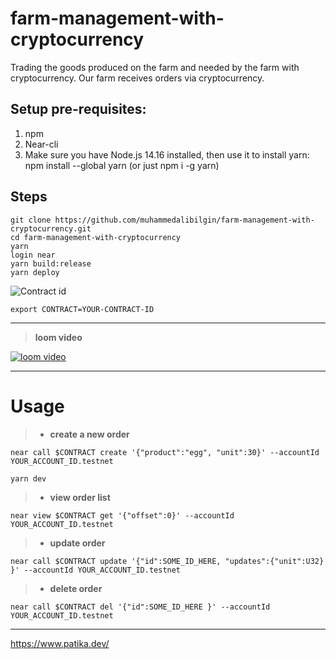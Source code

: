 # farm-management-with-cryptocurrency

Trading the goods produced on the farm and needed by the farm with cryptocurrency. Our farm receives orders via cryptocurrency.

## Setup​ pre-requisites​:

1. npm
2. Near-cli
3. Make sure you have Node.js 14.16 installed, then use it to install yarn: npm install --global yarn (or just npm i -g yarn)

## Steps

    git clone https://github.com/muhammedalibilgin/farm-management-with-cryptocurrency.git
    cd farm-management-with-cryptocurrency
    yarn
    login near
    yarn build:release
    yarn deploy

![Contract id](https://patika-prod.s3-eu-central-1.amazonaws.com/content/courses/near-developer-course/lessons/example-crud-dApp/dpng-TxtuzaQZj8ubQnx7d)

    export CONTRACT=YOUR-CONTRACT-ID

---

> **loom video**

[![loom video](https://patika-prod.s3-eu-central-1.amazonaws.com/userFiles/muhammedalibilgin/projects/36QJ334aQi6nGynPa-farm-management-with-cryptocurrency)](https://www.loom.com/share/3424a7930d4241a284e7a930437ebfdf)

---

# Usage

> -   **create a new order**

    near call $CONTRACT create '{"product":"egg", "unit":30}' --accountId YOUR_ACCOUNT_ID.testnet

    yarn dev

> -   **view order list**

    near view $CONTRACT get '{"offset":0}' --accountId YOUR_ACCOUNT_ID.testnet

> -   **update order**

    near call $CONTRACT update '{"id":SOME_ID_HERE, "updates":{"unit":U32} }' --accountId YOUR_ACCOUNT_ID.testnet

> -   **delete order**

    near call $CONTRACT del '{"id":SOME_ID_HERE }' --accountId YOUR_ACCOUNT_ID.testnet

---

<https://www.patika.dev/>
